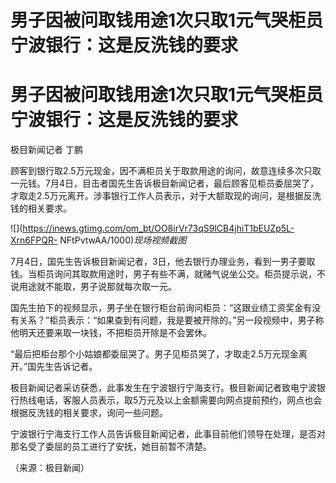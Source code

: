 # 男子因被问取钱用途1次只取1元气哭柜员 宁波银行：这是反洗钱的要求

# 男子因被问取钱用途1次只取1元气哭柜员 宁波银行：这是反洗钱的要求

极目新闻记者 丁鹏

顾客到银行取2.5万元现金，因不满柜员关于取款用途的询问，故意连续多次只取一元钱。7月4日，目击者国先生告诉极目新闻记者，最后顾客见柜员委屈哭了，才取走2.5万元离开。涉事银行工作人员表示，对于大额取现的询问，是根据反洗钱的相关要求。

![](https://inews.gtimg.com/om_bt/OO8irVr73qS9lCB4jhiT1bEUZp5L-Xrn6FPQR-
NFtPvtwAA/1000)_现场视频截图_

7月4日，国先生告诉极目新闻记者，3日，他去银行办理业务，看到一男子要取钱。当柜员询问其取款用途时，男子有些不满，就赌气说坐公交。柜员提示说，不说用途就不能取，男子说那就每次取一元。

国先生拍下的视频显示，男子坐在银行柜台前询问柜员：“这跟业绩工资奖金有没有关系？”柜员表示：“如果查到有问题，我是要被开除的。”另一段视频中，男子称他明天还要来取一块钱，不把柜员开除是不会罢休。

“最后把柜台那个小姑娘都委屈哭了。男子见柜员哭了，才取走2.5万元现金离开。”国先生告诉记者。

极目新闻记者采访获悉，此事发生在宁波银行宁海支行。极目新闻记者致电宁波银行热线电话，客服人员表示，取5万元及以上金额需要向网点提前预约，网点也会根据反洗钱的相关要求，询问一些问题。

宁波银行宁海支行工作人员告诉极目新闻记者，此事目前他们领导在处理，是否对那名受了委屈的员工进行了安抚，她目前暂不清楚。

（来源：极目新闻）

